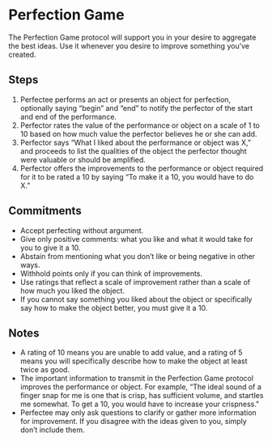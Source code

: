 # Perfection Game
The Perfection Game protocol will support you in your desire to aggregate the best ideas. Use it whenever you desire to improve something you’ve created.

## Steps
1. Perfectee performs an act or presents an object for perfection, optionally saying “begin” and “end” to notify the perfector of the start and end of the performance.
2. Perfector rates the value of the performance or object on a scale of 1 to 10 based on how much value the perfector believes he or she can add.
3. Perfector says “What I liked about the performance or object was X,” and proceeds to list the qualities of the object the perfector thought were valuable or should be amplified.
4. Perfector offers the improvements to the performance or object required for it to be rated a 10 by saying “To make it a 10, you would have to do X.”

## Commitments
* Accept perfecting without argument.
* Give only positive comments: what you like and what it would take for you to give it a 10.
* Abstain from mentioning what you don’t like or being negative in other ways.
* Withhold points only if you can think of improvements.
* Use ratings that reflect a scale of improvement rather than a scale of how much you liked the object.
* If you cannot say something you liked about the object or specifically say how to make the object better, you must give it a 10.

## Notes
* A rating of 10 means you are unable to add value, and a rating of 5 means you will specifically describe how to make the object at least twice as good.
* The important information to transmit in the Perfection Game protocol improves the performance or object. For example, “The ideal sound of a finger snap for me is one that is crisp, has sufficient volume, and startles me somewhat. To get a 10, you would have to increase your crispness."
* Perfectee may only ask questions to clarify or gather more information for improvement. If you disagree with the ideas given to you, simply don’t include them.